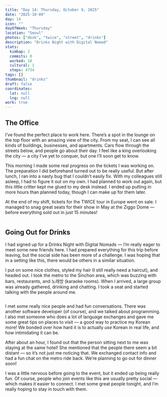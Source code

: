 ```yaml
---
title: "Day 14: Thursday, October 9, 2025"
date: "2025-10-09"
day: 14
icon: ""
dayOfWeek: "Thursday"
location: "Seoul"
photos: ["desk", "twice", "street", "drinks"]
description: "Drinks Night with Digital Nomad"
stats:
  kimbap: 2
  commits: 0
  worked: 10
  cultural: 1
  steps: 4734
tags: []
thumbnail: "drinks"
draft: false
coordinates:
  lat: null
  lng: null
work: true
---
```


## The Office
I’ve found the perfect place to work here. There’s a spot in the lounge on the top floor with an amazing view of the city. From my seat, I can see all kinds of buildings, businesses, and apartments. Cars flow through the streets below, and people go about their day. I feel like a king overlooking the city — a city I’ve yet to conquer, but one I’ll soon get to know.  

This morning I made some real progress on the tickets I was working on. The preparation I did beforehand turned out to be really useful. But after lunch, I ran into a nasty bug that I couldn’t easily fix. With my colleagues still asleep, I had to figure it out on my own. I had planned to work out again, but this little critter kept me glued to my desk instead. I ended up putting in more hours than planned today, though I can make up for them later.  

At the end of my shift, tickets for the TWICE tour in Europe went on sale. I managed to snag great seats for their show in May at the Ziggo Dome — before everything sold out in just 15 minutes!  

<Img twice desc="I guess I get to see their concert a second time after all ☺️.">  

## Going Out for Drinks
I had signed up for a Drinks Night with Digital Nomads — I’m really eager to meet some new friends here. I had prepared everything for this trip before leaving, but the social side has been more of a challenge. I was hoping that in a setting like this, there would be others in a similar situation.  

I put on some nice clothes, styled my hair (I still really need a haircut), and headed out. I took the metro to the Sinchon area, which was buzzing with bars, restaurants, and 노래방 (karaoke rooms). When I arrived, a large group was already gathered, drinking and chatting. I took a seat and started talking with the people around me.  

<Img street desc="The Korean nightlife">  

I met some really nice people and had fun conversations. There was another software developer (of course), and we talked about programming. I also met someone who does a lot of language exchanges and gave me some great tips on places to visit — a good way to practice my Korean more! We bonded over how hard it is to actually *use* Korean in real life, and how intimidating it can be.  

After about an hour, I found out that the person sitting next to me was staying at the same hotel! She mentioned that the people there seem a bit distant — so it’s not just me noticing that. We exchanged contact info and had a fun chat on the metro ride back. We’re planning to go out for dinner soon!  

I was a little nervous before going to the event, but it ended up being really fun. Of course, people who join events like this are usually pretty social — which makes it easier to connect. I met some great people tonight, and I’m really hoping to stay in touch with them.  
